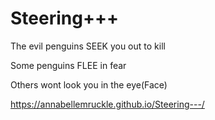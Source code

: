 # Steering+++

 The evil penguins SEEK you out to kill

 Some penguins FLEE in fear 

 Others wont look you in the eye(Face)
 
https://annabellemruckle.github.io/Steering---/
